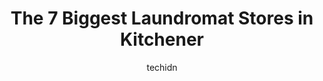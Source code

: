 ---
layout: ampstory
image: https://i0.wp.com/www.auto.or.id/wp-content/uploads/2023/06/10-off-dry-cleaning-laundromat-0-kitchener-1686323672.jpeg?resize=640,853
author: techidn
featured: false
description: Kitchener, Ontario, Canada is a haven for Laundromat enthusiasts, boasting an impressive array of 7 top-notch establishments. Whether youre a seasoned connoisseur or simply curious to explo
title: The 7 Biggest Laundromat Stores in Kitchener
cover:
   title: The 7 Biggest Laundromat Stores in Kitchener
   subtitle: AUTO.OR.ID
   background: https://www.auto.or.id/wp-content/uploads/2023/06/10-off-dry-cleaning-laundromat-0-kitchener-1686323672.jpeg

pages: 
 - layout: thirds
   top: <h1>#1 Victoria Hills Laundromat</h1>
   bottom: "<p>I dont have too much experience with laundromats but had no complaints during my visit here. Everything was clean, functioning and the staff present at the time was very</p>"
   background: https://www.auto.or.id/wp-content/uploads/2023/06/10-off-dry-cleaning-laundromat-1-kitchener-1686323674.jpeg
   backgroundblur: true
 - layout: thirds
   top: <h1>#2 DJs Laundry Café</h1>
   bottom: "<p>751 Victoria St S, Kitchener, ON N2M 5N4, Canada</p>"
   background: https://www.auto.or.id/wp-content/uploads/2023/06/10-off-dry-cleaning-laundromat-2-kitchener-1686323674.jpeg
   cta:
      link: https://www.auto.or.id/the-7-biggest-laundromat-stores-in-kitchener/
      text: The 7 Biggest Laundromat Stores in Kitchener
 - layout: thirds
   top: <h1>#3 Centreville Laundry Services</h1>
   bottom: "<p>1077 Weber St E Unit #1, Kitchener, ON N2A 3Y5, Canada</p>"
   background: https://images.unsplash.com/photo-1598870113763-84b6f70c0fb3?ixlib=rb-4.0.3&ixid=MnwxMjA3fDB8MHxwaG90by1wYWdlfHx8fGVufDB8fHx8&auto=format&fit=crop&w=640&h=853&q=80
   cta:
      link: https://www.auto.or.id/the-7-biggest-laundromat-stores-in-kitchener/
      text: The 7 Biggest Laundromat Stores in Kitchener
 - layout: thirds
   top: <h1>#4 Sunshine Laundry and Dry Cleaner</h1>
   bottom: "<p>3101 Kingsway Dr #7, Kitchener, ON N2C 2M5, Canada</p>"
   background: https://images.unsplash.com/photo-1545609904-f2f11654638d?ixlib=rb-4.0.3&ixid=MnwxMjA3fDB8MHxwaG90by1wYWdlfHx8fGVufDB8fHx8&auto=format&fit=crop&w=640&h=853&q=80
   cta:
      link: https://www.auto.or.id/the-7-biggest-laundromat-stores-in-kitchener/
      text: The 7 Biggest Laundromat Stores in Kitchener
 - layout: thirds
   top: <h1>#5 K C Cleaners & Laundromat</h1>
   bottom: "<p>280 Victoria St N, Kitchener, ON N2H 5E2, Canada</p>"
   background: https://images.unsplash.com/photo-1494976388531-d1058494cdd8?ixlib=rb-4.0.3&ixid=MnwxMjA3fDB8MHxwaG90by1wYWdlfHx8fGVufDB8fHx8&auto=format&fit=crop&w=640&h=853&q=80
   cta:
      link: https://www.auto.or.id/the-7-biggest-laundromat-stores-in-kitchener/
      text: The 7 Biggest Laundromat Stores in Kitchener
 - layout: thirds
   top: <h1>#6 Quick Cleaners Laundry & Dry Cleaning Centre</h1>
   bottom: "<p>339 King St E, Kitchener, ON N2G 2L2, Canada</p>"
   background: https://images.unsplash.com/photo-1632338940262-084177a4dd21?ixlib=rb-4.0.3&ixid=MnwxMjA3fDB8MHxwaG90by1wYWdlfHx8fGVufDB8fHx8&auto=format&fit=crop&w=640&h=853&q=80
   cta:
      link: https://www.auto.or.id/the-7-biggest-laundromat-stores-in-kitchener/
      text: The 7 Biggest Laundromat Stores in Kitchener
 - layout: thirds
   top: <h1>#7 10% OFF DRY-CLEANING - LAUNDROMAT</h1>
   bottom: "<p>200 Lorraine Ave Unit 11, Kitchener, ON N2B 3R3, Canada</p>"
   background: https://images.unsplash.com/photo-1528597469186-bddab681a37f?ixlib=rb-4.0.3&ixid=MnwxMjA3fDB8MHxwaG90by1wYWdlfHx8fGVufDB8fHx8&auto=format&fit=crop&w=640&h=853&q=80
   cta:
      link: https://www.auto.or.id/the-7-biggest-laundromat-stores-in-kitchener/
      text: The 7 Biggest Laundromat Stores in Kitchener
 - layout: thirds
   middle: Continue reading...
   background: https://images.unsplash.com/photo-1604755940773-d7d32c4e43e1?ixlib=rb-4.0.3&ixid=MnwxMjA3fDB8MHxwaG90by1wYWdlfHx8fGVufDB8fHx8&auto=format&fit=crop&w=640&h=853&q=80
   cta:
      link: https://www.auto.or.id/the-7-biggest-laundromat-stores-in-kitchener/
      text: The 7 Biggest Laundromat Stores in Kitchener

---